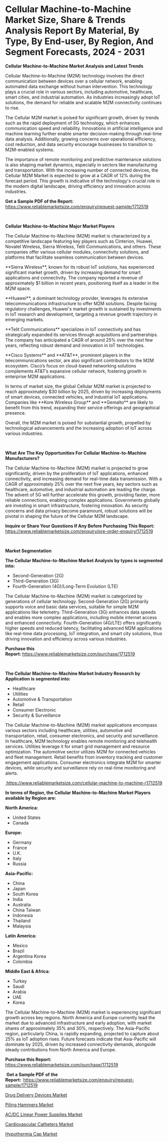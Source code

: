 <p><h1>Cellular Machine-to-Machine Market Size, Share & Trends Analysis Report By Material, By Type, By End-user, By Region, And Segment Forecasts, 2024 - 2031</h1></p><p><strong>Cellular Machine-to-Machine Market Analysis and Latest Trends</strong></p>
<p><p>Cellular Machine-to-Machine (M2M) technology involves the direct communication between devices over a cellular network, enabling automated data exchange without human intervention. This technology plays a crucial role in various sectors, including automotive, healthcare, smart cities, and industrial automation. As industries increasingly adopt IoT solutions, the demand for reliable and scalable M2M connectivity continues to rise.</p><p>The Cellular M2M market is poised for significant growth, driven by trends such as the rapid deployment of 5G technology, which enhances communication speed and reliability. Innovations in artificial intelligence and machine learning further enable smarter decision-making through real-time data analysis. Additionally, growing concerns over operational efficiency, cost reduction, and data security encourage businesses to transition to M2M-enabled systems.</p><p>The importance of remote monitoring and predictive maintenance solutions is also shaping market dynamics, especially in sectors like manufacturing and transportation. With the increasing number of connected devices, the Cellular M2M Market is expected to grow at a CAGR of 12% during the forecast period. This growth is indicative of the technology's crucial role in the modern digital landscape, driving efficiency and innovation across industries.</p></p>
<p><strong>Get a Sample PDF of the Report:&nbsp;</strong> <a href="https://www.reliablemarketsize.com/enquiry/request-sample/1712519?utm_campaign=1413&utm_medium=2&utm_source=Github&utm_content=ia&utm_term=22102024&utm_id=cellular-machine-to-machine">https://www.reliablemarketsize.com/enquiry/request-sample/1712519</a></p>
<p>&nbsp;</p>
<p><strong>Cellular Machine-to-Machine Major Market Players</strong></p>
<p><p>The Cellular Machine-to-Machine (M2M) market is characterized by a competitive landscape featuring key players such as Cinterion, Huawei, Novatel Wireless, Sierra Wireless, Telit Communications, and others. These companies offer various cellular modules, connectivity solutions, and platforms that facilitate seamless communication between devices.</p><p>**Sierra Wireless**, known for its robust IoT solutions, has experienced significant market growth, driven by increasing demand for smart applications and connectivity. The company reported a revenue of approximately $1 billion in recent years, positioning itself as a leader in the M2M space.</p><p>**Huawei**, a dominant technology provider, leverages its extensive telecommunications infrastructure to offer M2M solutions. Despite facing regulatory challenges, Huawei's market growth is sustained by investments in IoT research and development, targeting a revenue growth trajectory in emerging markets.</p><p>**Telit Communications** specializes in IoT connectivity and has strategically expanded its services through acquisitions and partnerships. The company has anticipated a CAGR of around 25% over the next few years, reflecting robust demand and innovation in IoT technologies.</p><p>**Cisco Systems** and **AT&T**, prominent players in the telecommunications sector, are also significant contributors to the M2M ecosystem. Cisco’s focus on cloud-based networking solutions complements AT&T’s expansive cellular network, fostering growth in enterprise M2M applications.</p><p>In terms of market size, the global Cellular M2M market is projected to reach approximately $30 billion by 2025, driven by increasing deployments of smart devices, connected vehicles, and industrial IoT applications. Companies like **Kore Wireless Group** and **Gemalto** are likely to benefit from this trend, expanding their service offerings and geographical presence.</p><p>Overall, the M2M market is poised for substantial growth, propelled by technological advancements and the increasing adoption of IoT across various industries.</p></p>
<p>&nbsp;</p>
<p><strong>What Are The Key Opportunities For Cellular Machine-to-Machine Manufacturers?</strong></p>
<p><p>The Cellular Machine-to-Machine (M2M) market is projected to grow significantly, driven by the proliferation of IoT applications, enhanced connectivity, and increasing demand for real-time data transmission. With a CAGR of approximately 25% over the next five years, key sectors such as healthcare, automotive, and industrial automation are leading the charge. The advent of 5G will further accelerate this growth, providing faster, more reliable connections, enabling complex applications. Governments globally are investing in smart infrastructure, fostering innovation. As security concerns and data privacy become paramount, robust solutions will be pivotal in shaping the future of the Cellular M2M landscape.</p></p>
<p><strong>Inquire or Share Your Questions If Any Before Purchasing This Report:</strong> <a href="https://www.reliablemarketsize.com/enquiry/pre-order-enquiry/1712519?utm_campaign=1413&utm_medium=2&utm_source=Github&utm_content=ia&utm_term=22102024&utm_id=cellular-machine-to-machine">https://www.reliablemarketsize.com/enquiry/pre-order-enquiry/1712519</a></p>
<p>&nbsp;</p>
<p><strong>Market Segmentation</strong></p>
<p><strong>The Cellular Machine-to-Machine Market Analysis by types is segmented into:</strong></p>
<p><ul><li>Second-Generation (2G)</li><li>Third-Generation (3G)</li><li>Fourth-Generation (4G)/Long-Term Evolution (LTE)</li></ul></p>
<p><p>The Cellular Machine-to-Machine (M2M) market is categorized by generations of cellular technology. Second-Generation (2G) primarily supports voice and basic data services, suitable for simple M2M applications like telemetry. Third-Generation (3G) enhances data speeds and enables more complex applications, including mobile internet access and enhanced connectivity. Fourth-Generation (4G/LTE) offers significantly higher speeds and reduced latency, facilitating advanced M2M applications like real-time data processing, IoT integration, and smart city solutions, thus driving innovation and efficiency across various industries.</p></p>
<p><strong>Purchase this Report:&nbsp;</strong><a href="https://www.reliablemarketsize.com/purchase/1712519?utm_campaign=1413&utm_medium=2&utm_source=Github&utm_content=ia&utm_term=22102024&utm_id=cellular-machine-to-machine">https://www.reliablemarketsize.com/purchase/1712519</a></p>
<p>&nbsp;</p>
<p><strong>The Cellular Machine-to-Machine Market Industry Research by Application is segmented into:</strong></p>
<p><ul><li>Healthcare</li><li>Utilities</li><li>Automotive & Transportation</li><li>Retail</li><li>Consumer Electronic</li><li>Security & Surveillance</li></ul></p>
<p><p>The Cellular Machine-to-Machine (M2M) market applications encompass various sectors including healthcare, utilities, automotive and transportation, retail, consumer electronics, and security and surveillance. In healthcare, M2M technology enables remote monitoring and telehealth services. Utilities leverage it for smart grid management and resource optimization. The automotive sector utilizes M2M for connected vehicles and fleet management. Retail benefits from inventory tracking and customer engagement applications. Consumer electronics integrate M2M for smarter devices, while security and surveillance rely on real-time monitoring and alerts.</p></p>
<p><a href="https://www.reliablemarketsize.com/cellular-machine-to-machine-r1712519?utm_campaign=1413&utm_medium=2&utm_source=Github&utm_content=ia&utm_term=22102024&utm_id=cellular-machine-to-machine">&nbsp;https://www.reliablemarketsize.com/cellular-machine-to-machine-r1712519</a></p>
<p><strong>In terms of Region, the Cellular Machine-to-Machine Market Players available by Region are:</strong></p>
<p>
    <p> <strong> North America: </strong>
        <ul>
            <li>United States</li>
            <li>Canada</li>
        </ul>
        </p> 
    <p> <strong> Europe: </strong>
        <ul>
            <li>Germany</li>
            <li>France</li>
            <li>U.K.</li>
            <li>Italy</li>
            <li>Russia</li>
        </ul>
        </p> 
    <p> <strong> Asia-Pacific: </strong>
        <ul>
            <li>China</li>
            <li>Japan</li>
            <li>South Korea</li>
            <li>India</li>
            <li>Australia</li>
            <li>China Taiwan</li>
            <li>Indonesia</li>
            <li>Thailand</li>
            <li>Malaysia</li>
        </ul>
        </p> 
    <p> <strong> Latin America: </strong>
        <ul>
            <li>Mexico</li>
            <li>Brazil</li>
            <li>Argentina Korea</li>
            <li>Colombia</li>
        </ul>
        </p> 
    <p> <strong> Middle East & Africa: </strong>
        <ul>
            <li>Turkey</li>
            <li>Saudi</li>
            <li>Arabia</li>
            <li>UAE</li>
            <li>Korea</li>
        </ul>
    </p>
    </p>
<p><p>The Cellular Machine-to-Machine (M2M) market is experiencing significant growth across key regions. North America and Europe currently lead the market due to advanced infrastructure and early adoption, with market shares of approximately 35% and 30%, respectively. The Asia-Pacific region, particularly China, is rapidly expanding, projected to capture about 25% as IoT adoption rises. Future forecasts indicate that Asia-Pacific will dominate by 2025, driven by increased connectivity demands, alongside steady contributions from North America and Europe.</p></p>
<p><strong>Purchase this Report: </strong><a href="https://www.reliablemarketsize.com/purchase/1712519?utm_campaign=1413&utm_medium=2&utm_source=Github&utm_content=ia&utm_term=22102024&utm_id=cellular-machine-to-machine">https://www.reliablemarketsize.com/purchase/1712519</a></p>
<p>&nbsp;<strong>Get a Sample PDF of the Report:&nbsp;&nbsp;</strong><a href="https://www.reliablemarketsize.com/enquiry/request-sample/1712519?utm_campaign=1413&utm_medium=2&utm_source=Github&utm_content=ia&utm_term=22102024&utm_id=cellular-machine-to-machine">https://www.reliablemarketsize.com/enquiry/request-sample/1712519</a></p>
<p><strong></strong></p>
<p><p><a href="https://www.linkedin.com/pulse/strategic-insights-global-drug-delivery-devices-market-trends-y149e?utm_campaign=1413&utm_medium=2&utm_source=Github&utm_content=ia&utm_term=22102024&utm_id=cellular-machine-to-machine">Drug Delivery Devices Market</a></p><p><a href="https://issuu.com/reportprime-2/docs/piling-hammers-market-size-2030.ppt_8667a5460d04d0?utm_campaign=1413&utm_medium=2&utm_source=Github&utm_content=ia&utm_term=22102024&utm_id=cellular-machine-to-machine">Piling Hammers Market</a></p><p><a href="https://github.com/ChiragRP21/Market-Research-Report-List-6/blob/main/acdc-linear-power-supplies-market.md?utm_campaign=1413&utm_medium=2&utm_source=Github&utm_content=ia&utm_term=22102024&utm_id=cellular-machine-to-machine">AC/DC Linear Power Supplies Market</a></p><p><a href="https://www.linkedin.com/pulse/cardiovascular-catheters-market-navigating-challenges-unlocking-8gyze?utm_campaign=1413&utm_medium=2&utm_source=Github&utm_content=ia&utm_term=22102024&utm_id=cellular-machine-to-machine">Cardiovascular Catheters Market</a></p><p><a href="https://github.com/princecrrt6i/Market-Research-Report-List-1/blob/main/hypothermia-cap-market.md?utm_campaign=1413&utm_medium=2&utm_source=Github&utm_content=ia&utm_term=22102024&utm_id=cellular-machine-to-machine">Hypothermia Cap Market</a></p></p>